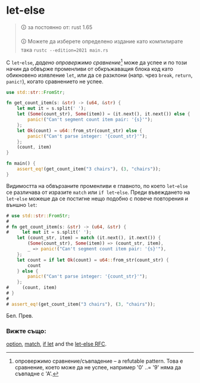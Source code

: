 # let-else


> 🛈 за постоянно от: rust 1.65
>
> 🛈 Можете да изберете определено издание като компилирате така
> `rustc --edition=2021 main.rs`


С `let`-`else`, *дадено опровержимо сравнение*[^refutable] може да успее и по
този начин да обвърже променливи от обкръжаващия блока код като обикновено
изявление `let`, или да се разклони (напр. чрез `break`, `return`, `panic!`),
когато сравнението не успее.

```rust
use std::str::FromStr;

fn get_count_item(s: &str) -> (u64, &str) {
    let mut it = s.split(' ');
    let (Some(count_str), Some(item)) = (it.next(), it.next()) else {
        panic!("Can't segment count item pair: '{s}'");
    };
    let Ok(count) = u64::from_str(count_str) else {
        panic!("Can't parse integer: '{count_str}'");
    };
    (count, item)
}

fn main() {
    assert_eq!(get_count_item("3 chairs"), (3, "chairs"));
}
```
Видимостта на обвързаните променливи е главното, по което `let`-`else` се
различава от изразите `match` или `if let`-`else`. Преди въвеждането на
`let`-`else` можеше да се постигне нещо подобно с повече повторения и външно
`let`:

```rust
# use std::str::FromStr;
# 
# fn get_count_item(s: &str) -> (u64, &str) {
#     let mut it = s.split(' ');
    let (count_str, item) = match (it.next(), it.next()) {
        (Some(count_str), Some(item)) => (count_str, item),
        _ => panic!("Can't segment count item pair: '{s}'"),
    };
    let count = if let Ok(count) = u64::from_str(count_str) {
        count
    } else {
        panic!("Can't parse integer: '{count_str}'");
    };
#     (count, item)
# }
# 
# assert_eq!(get_count_item("3 chairs"), (3, "chairs"));
```
Бел. Прев.

[^refutable]: опровержимо сравнение/съвпадение – a refutable pattern. Това е сравнение,
  което може да не успее, например  '0' ..= '9' няма да съвпадне с 'А'.

### Вижте също:

[option][option], [match][match], [if let][if_let] and the [let-else RFC][let_else_rfc].


[match]: ./match.md
[if_let]: ./if_let.md
[let_else_rfc]: https://rust-lang.github.io/rfcs/3137-let-else.html
[option]: ../std/option.md
